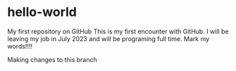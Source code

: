 # hello-world
My first repository on GitHub
This is my first encounter with GitHub. I will be leaving my job in July 2023 and will be programing full time. Mark my words!!!!

Making changes to this branch
